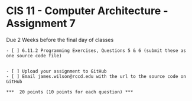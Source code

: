 # CIS 11 - Computer Architecture - Assignment 7
Due 2 Weeks before the final day of classes

    - [ ] 6.11.2 Programming Exercises, Questions 5 & 6 (submit these as one source code file)
	
	
    - [ ] Upload your assignment to GitHub
    - [ ] Email james.wilson@rccd.edu with the url to the source code on GitHub	
	
	***  20 points (10 points for each question) ***
	
	
	
